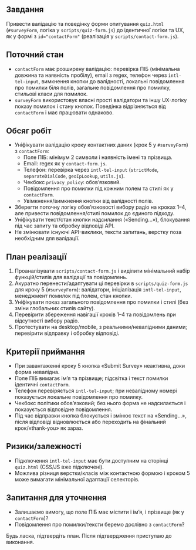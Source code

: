 ## Завдання
Привести валідацію та поведінку форми опитування `quiz.html` (`#surveyForm`, логіка у `scripts/quiz-form.js`) до ідентичної логіки та UX, як у формі з `id="contactForm"` (реалізація у `scripts/contact-form.js`).

## Поточний стан
- `contactForm` має розширену валідацію: перевірка ПІБ (мінімальна довжина та наявність пробілу), email з regex, телефон через `intl-tel-input`, вимкнення кнопки до валідності, локальні повідомлення про помилки біля полів, загальне повідомлення про помилку, стильові класи для помилок.
- `surveyForm` використовує власні прості валідатори та іншу UX-логіку показу помилок і стану кнопок. Поведінка відрізняється від `contactForm` і має працювати однаково.

## Обсяг робіт
- Уніфікувати валідацію кроку контактних даних (крок 5 у `#surveyForm`) з `contactForm`:
  - Поле ПІБ: мінімум 2 символи і наявність імені та прізвища.
  - Email: regex як у `contact-form.js`.
  - Телефон: перевірка через `intl-tel-input` (`strictMode`, `separateDialCode`, `geoIpLookup`, `utils.js`).
  - Чекбокс `privacy_policy`: обовʼязковий.
  - Повідомлення про помилки під кожним полем та стилі як у `contactForm`.
  - Увімкнення/вимкнення кнопки від валідності полів.
- Зберегти поточну логіку обовʼязковості вибору радіо на кроках 1–4, але привести повідомлення/стилі помилок до єдиного підходу.
- Уніфікувати текст/стан кнопки надсилання («Sending…»), блокування під час запиту та обробку відповіді API.
- Не змінювати існуючі API-виклики, тексти запитань, верстку поза необхідним для валідації.

## План реалізації
1) Проаналізувати `scripts/contact-form.js` і виділити мінімальний набір функцій/стилів для валідації та повідомлень.
2) Акуратно перенести/адаптувати ці перевірки в `scripts/quiz-form.js` для кроку 5 (`#surveyForm`): валідатори, ініціалізація `intl-tel-input`, менеджмент помилок під полем, стан кнопки.
3) Уніфікувати показ загального повідомлення про помилки і стилі (без зміни глобальних стилів сайту).
4) Перевірити збереження навігації кроків 1–4 та повідомлень при відсутності вибору радіо.
5) Протестувати на desktop/mobile, з реальними/невалідними даними; перевірити відправку і обробку відповіді.

## Критерії приймання
- При завантаженні кроку 5 кнопка «Submit Survey» неактивна, доки форма невалідна.
- Поле ПІБ вимагає імʼя та прізвище; підсвітка і текст помилки ідентичні `contactForm`.
- Телефон перевіряється `intl-tel-input`; при невалідному номері показується локальне повідомлення про помилку.
- Чекбокс політики обовʼязковий; без нього форма не надсилається і показується відповідне повідомлення.
- Під час відправки кнопка блокується і змінює текст на «Sending…», після відповіді відновлюється або переходить на фінальний крок/«thank-you» як зараз.

## Ризики/залежності
- Підключення `intl-tel-input` має бути доступним на сторінці `quiz.html` (CSS/JS вже підключені).
- Можлива різниця верстки/класів між контактною формою і кроком 5 може вимагати мінімальної адаптації селекторів.

## Запитання для уточнення
- Залишаємо вимогу, що поле ПІБ має містити і імʼя, і прізвище (як у `contactForm`)?
- Повідомлення про помилки/тексти беремо дослівно з `contactForm`?

Будь ласка, підтвердіть план. Після підтвердження приступаю до виконання.
